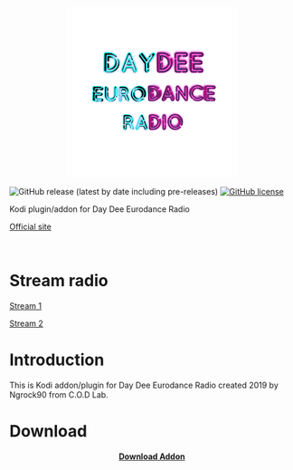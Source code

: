 <p align="center">
<img src="https://github.com/ngrock90/Day-Dee-Eurodance-Radio-Kodi-Addon/raw/master/300x300.png" /><br>


![GitHub release (latest by date including pre-releases)](https://img.shields.io/github/v/release/ngrock90/Day-Dee-Eurodance-Radio-Kodi-Addon?include_prereleases&style=plastic) <a href="https://github.com/ngrock90/Day-Dee-Eurodance-Radio-Kodi-Addon/blob/master/LICENSE"><img alt="GitHub license" src="https://img.shields.io/github/license/ngrock90/Day-Dee-Eurodance-Radio-Kodi-Addon?style=plastic"></a>

Kodi plugin/addon for Day Dee Eurodance Radio

<a href="https://daydeeeurodance.blogspot.com">Official site</a>

</p><br>

# Stream radio

<a href="http://stream.laut.fm/daydeeeurodance">Stream 1</a>

<a href="https://daydeeeurodance.stream.laut.fm/daydeeeurodance">Stream 2</a>

# Introduction

This is Kodi addon/plugin for Day Dee Eurodance Radio created 2019 by Ngrock90 from C.O.D Lab.

# Download

<p align="center"><a href="https://github.com/ngrock90/Day-Dee-Eurodance-Radio-Kodi-Addon/releases"><b>Download Addon</b></a>

